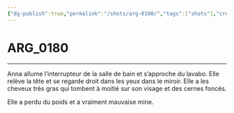 ```yaml
---
{"dg-publish":true,"permalink":"/shots/arg-0180/","tags":["shots"],"created":"2024-12-19","updated":"2025-01-15"}
---
```



# ARG_0180
---
Anna allume l’interrupteur de la salle de bain et s’approche du lavabo. Elle relève la tête et se regarde droit dans les yeux dans le miroir. Elle a les cheveux très gras qui tombent à moitié sur son visage et des cernes foncés. 

Elle a perdu du poids et a vraiment mauvaise mine. 

